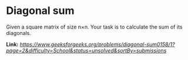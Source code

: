# Diagonal sum
Given a square matrix of size n×n. Your task is to calculate the sum of its diagonals.

**Link:** _https://www.geeksforgeeks.org/problems/diagonal-sum0158/1?page=2&difficulty=School&status=unsolved&sortBy=submissions_
